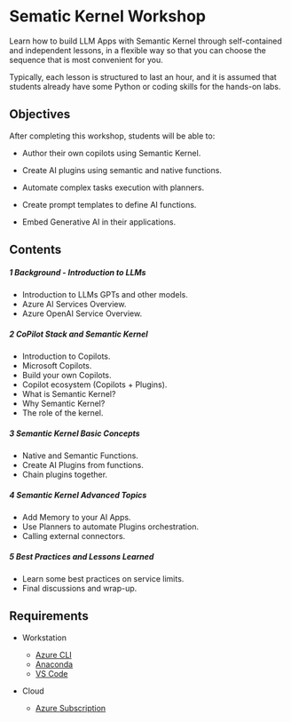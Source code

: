 # Sematic Kernel Workshop

Learn how to build LLM Apps with Semantic Kernel through self-contained and independent lessons, in a flexible way so that you can choose the sequence that is most convenient for you. 

Typically, each lesson is structured to last an hour, and it is assumed that students already have some Python or coding skills for the hands-on labs.

## Objectives

After completing this workshop, students will be able to:

* Author their own copilots using Semantic Kernel.

* Create AI plugins using semantic and native functions.

* Automate complex tasks execution with planners.

* Create prompt templates to define AI functions.

* Embed Generative AI in their applications.


## Contents

##### 1 Background - Introduction to LLMs  
 - Introduction to LLMs GPTs and other models.
 - Azure AI Services Overview.
 - Azure OpenAI Service Overview.

##### 2 CoPilot Stack and Semantic Kernel
 - Introduction to Copilots.
 - Microsoft Copilots.
 - Build your own Copilots.  
 - Copilot ecosystem (Copilots + Plugins).
 - What is Semantic Kernel?
 - Why Semantic Kernel?
 - The role of the kernel.

##### 3 Semantic Kernel Basic Concepts  
 - Native and Semantic Functions.
 - Create AI Plugins from functions.
 - Chain plugins together.

##### 4 Semantic Kernel Advanced Topics
 - Add Memory to your AI Apps.
 - Use Planners to automate Plugins orchestration.
 - Calling external connectors.

##### 5 Best Practices and Lessons Learned
 - Learn some best practices on service limits.
 - Final discussions and wrap-up.

## Requirements

- Workstation

    - [Azure CLI](https://learn.microsoft.com/en-us/cli/azure/install-azure-cli)
    - [Anaconda](https://docs.conda.io/projects/conda/en/latest/user-guide/install/index.html)
    - [VS Code](https://code.visualstudio.com/)

- Cloud

    - [Azure Subscription](https://azure.com)
    <!-- - [Github.com Account](https://github.com) -->
